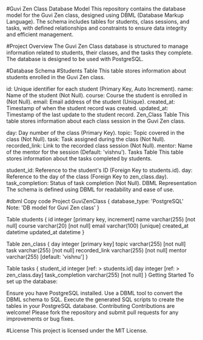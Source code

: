 #Guvi Zen Class Database Model
This repository contains the database model for the Guvi Zen class, designed using DBML (Database Markup Language). The schema includes tables for students, class sessions, and tasks, with defined relationships and constraints to ensure data integrity and efficient management.

#Project Overview
The Guvi Zen Class database is structured to manage information related to students, their classes, and the tasks they complete. The database is designed to be used with PostgreSQL.

#Database Schema
#Students Table
This table stores information about students enrolled in the Guvi Zen class.

id: Unique identifier for each student (Primary Key, Auto Increment).
name: Name of the student (Not Null).
course: Course the student is enrolled in (Not Null).
email: Email address of the student (Unique).
created_at: Timestamp of when the student record was created.
updated_at: Timestamp of the last update to the student record.
Zen_Class Table
This table stores information about each class session in the Guvi Zen class.

day: Day number of the class (Primary Key).
topic: Topic covered in the class (Not Null).
task: Task assigned during the class (Not Null).
recorded_link: Link to the recorded class session (Not Null).
mentor: Name of the mentor for the session (Default: 'vishnu').
Tasks Table
This table stores information about the tasks completed by students.

student_id: Reference to the student's ID (Foreign Key to students.id).
day: Reference to the day of the class (Foreign Key to zen_class.day).
task_completion: Status of task completion (Not Null).
DBML Representation
The schema is defined using DBML for readability and ease of use.

#dbml
Copy code
Project GuviZenClass {
    database_type: 'PostgreSQL'
    Note: 'DB model for Guvi Zen class'
}

Table students {
    id integer [primary key, increment]
    name varchar(255) [not null]
    course varchar(20) [not null]
    email varchar(100) [unique]
    created_at datetime
    updated_at datetime
}

Table zen_class {
    day integer [primary key]
    topic varchar(255) [not null]
    task varchar(255) [not null]
    recorded_link varchar(255) [not null]
    mentor varchar(255) [default: 'vishnu']
}

Table tasks {
    student_id integer [ref: > students.id]
    day integer [ref: > zen_class.day]
    task_completion varchar(255) [not null]
}
Getting Started
To set up the database:

Ensure you have PostgreSQL installed.
Use a DBML tool to convert the DBML schema to SQL.
Execute the generated SQL scripts to create the tables in your PostgreSQL database.
Contributing
Contributions are welcome! Please fork the repository and submit pull requests for any improvements or bug fixes.

#License
This project is licensed under the MIT License.
